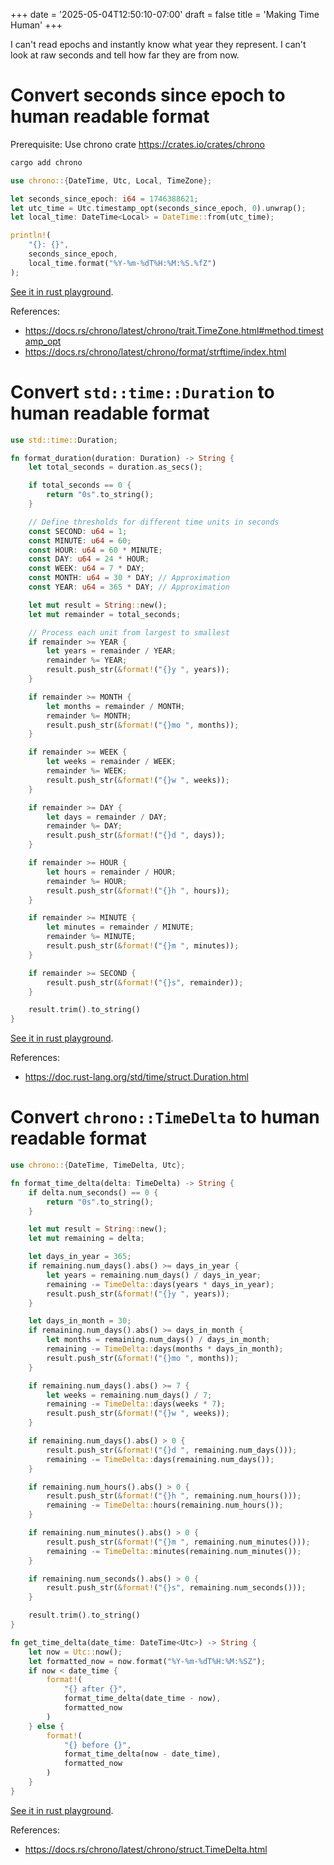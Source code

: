 +++
date = '2025-05-04T12:50:10-07:00'
draft = false
title = 'Making Time Human'
+++


I can't read epochs and instantly know what year they represent. I can't look at raw seconds and tell how far they are from now.

# Convert seconds since epoch to human readable format

Prerequisite: Use chrono crate <https://crates.io/crates/chrono>

```bash
cargo add chrono
```

```rs
use chrono::{DateTime, Utc, Local, TimeZone};

let seconds_since_epoch: i64 = 1746388621;
let utc_time = Utc.timestamp_opt(seconds_since_epoch, 0).unwrap();
let local_time: DateTime<Local> = DateTime::from(utc_time);

println!(
    "{}: {}",
    seconds_since_epoch,
    local_time.format("%Y-%m-%dT%H:%M:%S.%fZ")
);
```

[See it in rust playground](https://play.rust-lang.org/?version=stable&mode=debug&edition=2024&gist=a358a4953d05536e3fba6c0cbdee5de9).

References:
* <https://docs.rs/chrono/latest/chrono/trait.TimeZone.html#method.timestamp_opt>
* <https://docs.rs/chrono/latest/chrono/format/strftime/index.html>

# Convert `std::time::Duration` to human readable format


```rs
use std::time::Duration;

fn format_duration(duration: Duration) -> String {
    let total_seconds = duration.as_secs();

    if total_seconds == 0 {
        return "0s".to_string();
    }

    // Define thresholds for different time units in seconds
    const SECOND: u64 = 1;
    const MINUTE: u64 = 60;
    const HOUR: u64 = 60 * MINUTE;
    const DAY: u64 = 24 * HOUR;
    const WEEK: u64 = 7 * DAY;
    const MONTH: u64 = 30 * DAY; // Approximation
    const YEAR: u64 = 365 * DAY; // Approximation

    let mut result = String::new();
    let mut remainder = total_seconds;

    // Process each unit from largest to smallest
    if remainder >= YEAR {
        let years = remainder / YEAR;
        remainder %= YEAR;
        result.push_str(&format!("{}y ", years));
    }

    if remainder >= MONTH {
        let months = remainder / MONTH;
        remainder %= MONTH;
        result.push_str(&format!("{}mo ", months));
    }

    if remainder >= WEEK {
        let weeks = remainder / WEEK;
        remainder %= WEEK;
        result.push_str(&format!("{}w ", weeks));
    }

    if remainder >= DAY {
        let days = remainder / DAY;
        remainder %= DAY;
        result.push_str(&format!("{}d ", days));
    }

    if remainder >= HOUR {
        let hours = remainder / HOUR;
        remainder %= HOUR;
        result.push_str(&format!("{}h ", hours));
    }

    if remainder >= MINUTE {
        let minutes = remainder / MINUTE;
        remainder %= MINUTE;
        result.push_str(&format!("{}m ", minutes));
    }

    if remainder >= SECOND {
        result.push_str(&format!("{}s", remainder));
    }

    result.trim().to_string()
}
```

[See it in rust playground](https://play.rust-lang.org/?version=stable&mode=debug&edition=2024&gist=9afa5a66830620e2bbf3c64d2e5d8425).

References:
* <https://doc.rust-lang.org/std/time/struct.Duration.html>

# Convert `chrono::TimeDelta` to human readable format

```rs
use chrono::{DateTime, TimeDelta, Utc};

fn format_time_delta(delta: TimeDelta) -> String {
    if delta.num_seconds() == 0 {
        return "0s".to_string();
    }

    let mut result = String::new();
    let mut remaining = delta;

    let days_in_year = 365;
    if remaining.num_days().abs() >= days_in_year {
        let years = remaining.num_days() / days_in_year;
        remaining -= TimeDelta::days(years * days_in_year);
        result.push_str(&format!("{}y ", years));
    }

    let days_in_month = 30;
    if remaining.num_days().abs() >= days_in_month {
        let months = remaining.num_days() / days_in_month;
        remaining -= TimeDelta::days(months * days_in_month);
        result.push_str(&format!("{}mo ", months));
    }

    if remaining.num_days().abs() >= 7 {
        let weeks = remaining.num_days() / 7;
        remaining -= TimeDelta::days(weeks * 7);
        result.push_str(&format!("{}w ", weeks));
    }

    if remaining.num_days().abs() > 0 {
        result.push_str(&format!("{}d ", remaining.num_days()));
        remaining -= TimeDelta::days(remaining.num_days());
    }

    if remaining.num_hours().abs() > 0 {
        result.push_str(&format!("{}h ", remaining.num_hours()));
        remaining -= TimeDelta::hours(remaining.num_hours());
    }

    if remaining.num_minutes().abs() > 0 {
        result.push_str(&format!("{}m ", remaining.num_minutes()));
        remaining -= TimeDelta::minutes(remaining.num_minutes());
    }

    if remaining.num_seconds().abs() > 0 {
        result.push_str(&format!("{}s", remaining.num_seconds()));
    }

    result.trim().to_string()
}

fn get_time_delta(date_time: DateTime<Utc>) -> String {
    let now = Utc::now();
    let formatted_now = now.format("%Y-%m-%dT%H:%M:%SZ");
    if now < date_time {
        format!(
            "{} after {}",
            format_time_delta(date_time - now),
            formatted_now
        )
    } else {
        format!(
            "{} before {}",
            format_time_delta(now - date_time),
            formatted_now
        )
    }
}
```

[See it in rust playground](https://play.rust-lang.org/?version=stable&mode=debug&edition=2024&gist=204a596597133080cf1df79329c55760).

References:
* <https://docs.rs/chrono/latest/chrono/struct.TimeDelta.html>

